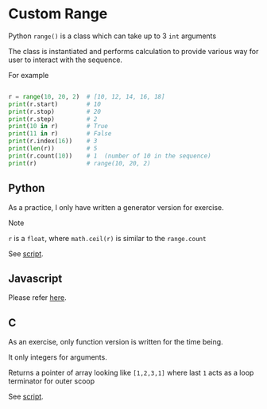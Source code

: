 # Custom Range

Python `range()` is a class which can take up to 3 `int` arguments

The class is instantiated and performs calculation to provide various way for user to interact with the sequence.

For example

```python

r = range(10, 20, 2)  # [10, 12, 14, 16, 18]
print(r.start)        # 10
print(r.stop)         # 20
print(r.step)         # 2
print(10 in r)        # True
print(11 in r)        # False
print(r.index(16))    # 3
print(len(r))         # 5
print(r.count(10))    # 1  (number of 10 in the sequence)
print(r)              # range(10, 20, 2)

```


## Python

As a practice, I only have written a generator version for exercise.

> [!NOTE]
> `r` is a `float`, where `math.ceil(r)` is similar to the `range.count`

See [script](crange.py).


## Javascript

Please refer [here](../../javascript/javascript.md#customRange).


## C

As an exercise, only function version is written for the time being. 

It only integers for arguments.

Returns a pointer of array looking like `[1,2,3,1]` where last `1` acts as a loop terminator for outer scoop

See [script](crange.c).

